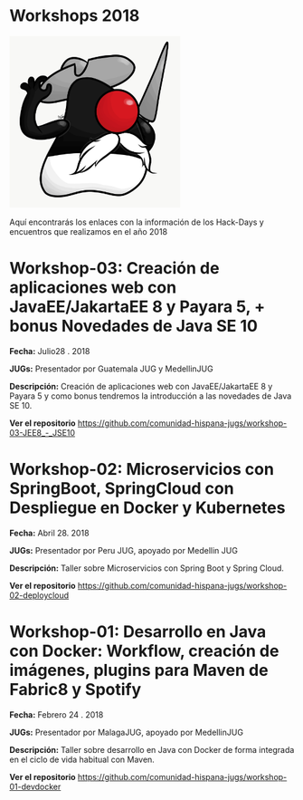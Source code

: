 # Workshops 2018


 <img src="DukijoteDeLaMancha.JPG" alt="" width="302" height="303" />

Aquí encontrarás los enlaces con la información de los Hack-Days y encuentros que realizamos en el año 2018


# Workshop-03: Creación de aplicaciones web con JavaEE/JakartaEE 8 y Payara 5, + bonus Novedades de Java SE 10

**Fecha:** Julio28 . 2018

**JUGs:** Presentador por Guatemala JUG y MedellinJUG 

**Descripción:** Creación de aplicaciones web con JavaEE/JakartaEE 8 y Payara 5 y como bonus tendremos la introducción a las novedades de Java SE 10.

**Ver el repositorio** https://github.com/comunidad-hispana-jugs/workshop-03-JEE8_-_JSE10


# Workshop-02: Microservicios con SpringBoot, SpringCloud con Despliegue en Docker y Kubernetes

**Fecha:** Abril 28. 2018

**JUGs:** Presentador por Peru JUG, apoyado por Medellin JUG

**Descripción:** Taller sobre Microservicios con Spring Boot y Spring Cloud.

**Ver el repositorio** https://github.com/comunidad-hispana-jugs/workshop-02-deploycloud

# Workshop-01: Desarrollo en Java con Docker: Workflow, creación de imágenes, plugins para Maven de Fabric8 y Spotify

**Fecha:** Febrero 24 . 2018

**JUGs:** Presentador por MalagaJUG, apoyado por MedellinJUG 

**Descripción:** Taller sobre desarrollo en Java con Docker de forma integrada en el ciclo de vida habitual con Maven.

**Ver el repositorio** https://github.com/comunidad-hispana-jugs/workshop-01-devdocker 
